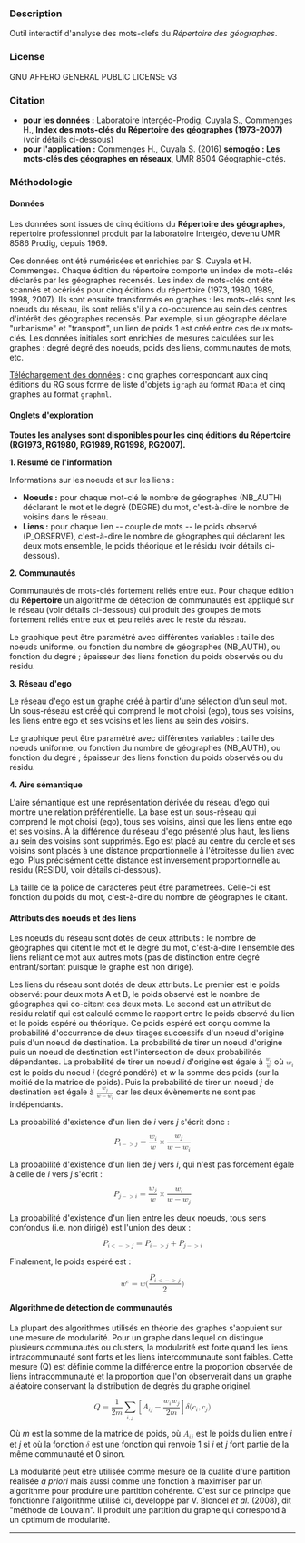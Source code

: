 
### Description
Outil interactif d'analyse des mots-clefs du *Répertoire des géographes*.

### License

GNU AFFERO GENERAL PUBLIC LICENSE v3

### Citation

- **pour les données :** Laboratoire Intergéo-Prodig, Cuyala S., Commenges H., **Index des mots-clés du Répertoire des géographes (1973-2007)** (voir détails ci-dessous)
- **pour l'application :** Commenges H., Cuyala S. (2016) **sémogéo : Les mots-clés des géographes en réseaux**, UMR 8504 Géographie-cités.


### Méthodologie

#### Données

Les données sont issues de cinq éditions du **Répertoire des géographes**, répertoire professionnel produit par la laboratoire Intergéo, devenu UMR 8586 Prodig, depuis 1969.

Ces données ont été numérisées et enrichies par S. Cuyala et H. Commenges. Chaque édition du répertoire comporte un index de mots-clés déclarés par les géographes recensés. Les index de mots-clés ont été scannés et océrisés pour cinq éditions du répertoire (1973, 1980, 1989, 1998, 2007). Ils sont ensuite transformés en graphes : les mots-clés sont les noeuds du réseau, ils sont reliés s'il y a co-occurence au sein des centres d'intérêt des géographes recensés. Par exemple, si un géographe déclare "urbanisme" et "transport", un lien de poids 1 est créé entre ces deux mots-clés. Les données initiales sont enrichies de mesures calculées sur les graphes : degré degré des noeuds, poids des liens, communautés de mots, etc.

[Téléchargement des données](https://github.com/hcommenges/semogeo/raw/master/BBDD_semogeo.zip) : cinq graphes correspondant aux cinq éditions du RG sous forme de liste d'objets `igraph` au format `RData` et cinq graphes au format `graphml`.

#### Onglets d'exploration

**Toutes les analyses sont disponibles pour les cinq éditions du Répertoire (RG1973, RG1980, RG1989, RG1998, RG2007).**

**1. Résumé de l'information** 

Informations sur les noeuds et sur les liens :

- **Noeuds :** pour chaque mot-clé le nombre de géographes (NB_AUTH) déclarant le mot et le degré (DEGRE) du mot, c'est-à-dire le nombre de voisins dans le réseau.
- **Liens :** pour chaque lien -- couple de mots -- le poids observé (P_OBSERVE), c'est-à-dire le nombre de géographes qui déclarent les deux mots ensemble, le poids théorique et le résidu (voir détails ci-dessous).


**2. Communautés** 

Communautés de mots-clés fortement reliés entre eux. Pour chaque édition du **Répertoire** un algorithme de détection de communautés est appliqué sur le réseau (voir détails ci-dessous) qui produit des groupes de mots fortement reliés entre eux et peu reliés avec le reste du réseau.

Le graphique peut être paramétré avec différentes variables : taille des noeuds uniforme, ou fonction du nombre de géographes (NB_AUTH), ou fonction du degré ; épaisseur des liens fonction du poids observés ou du résidu. 

**3. Réseau d'ego** 

Le réseau d'ego est un graphe créé à partir d'une sélection d'un seul mot. Un sous-réseau est créé qui comprend le mot choisi (ego), tous ses voisins, les liens entre ego et ses voisins et les liens au sein des voisins.

Le graphique peut être paramétré avec différentes variables : taille des noeuds uniforme, ou fonction du nombre de géographes (NB_AUTH), ou fonction du degré ; épaisseur des liens fonction du poids observés ou du résidu. 

**4. Aire sémantique** 

L'aire sémantique est une représentation dérivée du réseau d'ego qui montre une relation préférentielle. La base est un sous-réseau qui comprend le mot choisi (ego), tous ses voisins, ainsi que les liens entre ego et ses voisins. À la différence du réseau d'ego présenté plus haut, les liens au sein des voisins sont supprimés. Ego est placé au centre du cercle et ses voisins sont placés à une distance proportionnelle à l'étroitesse du lien avec ego. Plus précisément cette distance est inversement proportionnelle au résidu (RESIDU, voir détails ci-dessous).

La taille de la police de caractères peut être paramétrées. Celle-ci est fonction du poids du mot, c'est-à-dire du nombre de géographes le citant. 

#### Attributs des noeuds et des liens

Les noeuds du réseau sont dotés de deux attributs : le nombre de géographes qui citent le mot et le degré du mot, c'est-à-dire l'ensemble des liens reliant ce mot aux autres mots (pas de distinction entre degré entrant/sortant puisque le graphe est non dirigé). 

Les liens du réseau sont dotés de deux attributs. Le premier est le poids observé: pour deux mots A et B, le poids observé est le nombre de géographes qui co-citent ces deux mots. Le second est un attribut de résidu relatif qui est calculé comme le rapport entre le poids observé du lien et le poids espéré ou théorique. Ce poids espéré est conçu comme la probabilité d'occurrence de deux tirages successifs d'un noeud d'origine puis d'un noeud de destination. La probabilité de tirer un noeud d'origine puis un noeud de destination est l'intersection de deux probabilités dépendantes. La probabilité de tirer un noeud *i* d'origine est égale à <math xmlns="http://www.w3.org/1998/Math/MathML">
  <mfrac>
    <msub>
      <mi>w</mi>
      <mi>i</mi>
    </msub>
    <mi>w</mi>
  </mfrac>
</math> où <math xmlns="http://www.w3.org/1998/Math/MathML">
  <msub>
    <mi>w</mi>
    <mi>i</mi>
  </msub>
</math> est le poids du noeud *i* (degré pondéré) et *w* la somme des poids (sur la moitié de la matrice de poids). Puis la probabilité de tirer un noeud *j* de destination est égale à <math xmlns="http://www.w3.org/1998/Math/MathML">
  <mfrac>
    <msub>
      <mi>w</mi>
      <mi>j</mi>
    </msub>
    <mrow>
      <mi>w</mi>
      <mo>−</mo>
      <msub>
        <mi>w</mi>
        <mi>i</mi>
      </msub>
    </mrow>
  </mfrac>
</math> car les deux évènements ne sont pas indépendants. 

La probabilité d'existence d'un lien de *i* vers *j* s'écrit donc :

<math xmlns="http://www.w3.org/1998/Math/MathML" display="block">
  <msub>
    <mi>P</mi>
    <mrow class="MJX-TeXAtom-ORD">
      <mi>i</mi>
      <mo>&#x2212;<!-- − --></mo>
      <mo>&gt;</mo>
      <mi>j</mi>
    </mrow>
  </msub>
  <mo>=</mo>
  <mfrac>
    <msub>
      <mi>w</mi>
      <mi>i</mi>
    </msub>
    <mi>w</mi>
  </mfrac>
  <mo>&#x00D7;<!-- × --></mo>
  <mfrac>
    <msub>
      <mi>w</mi>
      <mi>j</mi>
    </msub>
    <mrow>
      <mi>w</mi>
      <mo>&#x2212;<!-- − --></mo>
      <msub>
        <mi>w</mi>
        <mi>i</mi>
      </msub>
    </mrow>
  </mfrac>
</math>

La probabilité d'existence d'un lien de *j* vers *i*, qui n'est pas forcément égale à celle de *i* vers *j* s'écrit :

<math xmlns="http://www.w3.org/1998/Math/MathML" display="block">
  <msub>
    <mi>P</mi>
    <mrow class="MJX-TeXAtom-ORD">
      <mi>j</mi>
      <mo>&#x2212;<!-- − --></mo>
      <mo>&gt;</mo>
      <mi>i</mi>
    </mrow>
  </msub>
  <mo>=</mo>
  <mfrac>
    <msub>
      <mi>w</mi>
      <mi>j</mi>
    </msub>
    <mi>w</mi>
  </mfrac>
  <mo>&#x00D7;<!-- × --></mo>
  <mfrac>
    <msub>
      <mi>w</mi>
      <mi>i</mi>
    </msub>
    <mrow>
      <mi>w</mi>
      <mo>&#x2212;<!-- − --></mo>
      <msub>
        <mi>w</mi>
        <mi>j</mi>
      </msub>
    </mrow>
  </mfrac>
</math>

La probabilité d'existence d'un lien entre les deux noeuds, tous sens confondus (i.e. non dirigé) est l'union des deux :

<math xmlns="http://www.w3.org/1998/Math/MathML" display="block">
  <msub>
    <mi>P</mi>
    <mrow class="MJX-TeXAtom-ORD">
      <mi>i</mi>
      <mo>&lt;</mo>
      <mo>&#x2212;<!-- − --></mo>
      <mo>&gt;</mo>
      <mi>j</mi>
    </mrow>
  </msub>
  <mo>=</mo>
  <msub>
    <mi>P</mi>
    <mrow class="MJX-TeXAtom-ORD">
      <mi>i</mi>
      <mo>&#x2212;<!-- − --></mo>
      <mo>&gt;</mo>
      <mi>j</mi>
    </mrow>
  </msub>
  <mo>+</mo>
  <msub>
    <mi>P</mi>
    <mrow class="MJX-TeXAtom-ORD">
      <mi>j</mi>
      <mo>&#x2212;<!-- − --></mo>
      <mo>&gt;</mo>
      <mi>i</mi>
    </mrow>
  </msub>
</math>

Finalement, le poids espéré est :

<math xmlns="http://www.w3.org/1998/Math/MathML" display="block">
  <msup>
    <mi>w</mi>
    <mrow class="MJX-TeXAtom-ORD">
      <mi>e</mi>
    </mrow>
  </msup>
  <mo>=</mo>
  <mi>w</mi>
  <mo stretchy="false">(</mo>
  <mfrac>
    <msub>
      <mi>P</mi>
      <mrow class="MJX-TeXAtom-ORD">
        <mi>i</mi>
        <mo>&lt;</mo>
        <mo>&#x2212;<!-- − --></mo>
        <mo>&gt;</mo>
        <mi>j</mi>
      </mrow>
    </msub>
    <mn>2</mn>
  </mfrac>
  <mo stretchy="false">)</mo>
</math>

#### Algorithme de détection de communautés

La plupart des algorithmes utilisés en théorie des graphes s'appuient sur une mesure de modularité. Pour un graphe dans lequel on distingue plusieurs communautés ou clusters, la modularité est forte quand les liens intracommunauté sont forts et les liens intercommunauté sont faibles. Cette mesure (Q) est définie comme la différence entre la proportion observée de liens intracommunauté et la proportion que l'on observerait dans un graphe aléatoire conservant la distribution de degrés du graphe originel.


<math xmlns="http://www.w3.org/1998/Math/MathML" display="block">
  <mi>Q</mi>
  <mo>=</mo>
  <mfrac>
    <mn>1</mn>
    <mrow>
      <mn>2</mn>
      <mi>m</mi>
    </mrow>
  </mfrac>
  <munder>
    <mo>&#x2211;<!-- ∑ --></mo>
    <mrow class="MJX-TeXAtom-ORD">
      <mi>i</mi>
      <mo>,</mo>
      <mi>j</mi>
    </mrow>
  </munder>
  <mrow class="MJX-TeXAtom-ORD">
    <mo maxsize="1.623em" minsize="1.623em">[</mo>
  </mrow>
  <msub>
    <mi>A</mi>
    <mrow class="MJX-TeXAtom-ORD">
      <mi>i</mi>
      <mi>j</mi>
    </mrow>
  </msub>
  <mo>&#x2212;<!-- − --></mo>
  <mfrac>
    <mrow>
      <msub>
        <mi>w</mi>
        <mi>i</mi>
      </msub>
      <msub>
        <mi>w</mi>
        <mi>j</mi>
      </msub>
    </mrow>
    <mrow>
      <mn>2</mn>
      <mi>m</mi>
    </mrow>
  </mfrac>
  <mrow class="MJX-TeXAtom-ORD">
    <mo maxsize="1.623em" minsize="1.623em">]</mo>
  </mrow>
  <mi>&#x03B4;<!-- δ --></mi>
  <mo stretchy="false">(</mo>
  <msub>
    <mi>c</mi>
    <mi>i</mi>
  </msub>
  <mo>,</mo>
  <msub>
    <mi>c</mi>
    <mi>j</mi>
  </msub>
  <mo stretchy="false">)</mo>
</math>

Où *m* est la somme de la matrice de poids, où <math xmlns="http://www.w3.org/1998/Math/MathML">
  <msub>
    <mi>A</mi>
    <mrow class="MJX-TeXAtom-ORD">
      <mi>i</mi>
      <mi>j</mi>
    </mrow>
  </msub>
</math> est le poids du lien entre *i* et *j* et où la fonction <math xmlns="http://www.w3.org/1998/Math/MathML">
  <mi>&#x03B4;</mi>
</math> est une fonction qui renvoie 1 si *i* et *j* font partie de la même communauté et 0 sinon.

La modularité peut être utilisée comme mesure de la qualité d'une partition réalisée *a priori* mais aussi comme une fonction à maximiser par un algorithme pour produire une partition cohérente. C'est sur ce principe que fonctionne l'algorithme utilisé ici, développé par V. Blondel *et al.* (2008), dit "méthode de Louvain". Il produit une partition du graphe qui correspond à un optimum de modularité.

------


